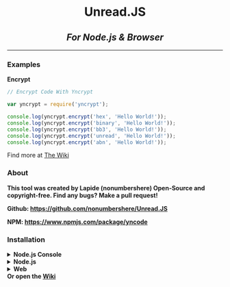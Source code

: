 <h1 align = "center">Unread.JS</h1>
<h2 align = "center"><i>For Node.js & Browser</i></h2>
<hr>
<h3>Examples</h3>

**Encrypt**
```js
// Encrypt Code With Yncrypt

var yncrypt = require('yncrypt');

console.log(yncrypt.encrypt('hex', 'Hello World!'));
console.log(yncrypt.encrypt('binary', 'Hello World!'));
console.log(yncrypt.encrypt('bb3', 'Hello World!'));
console.log(yncrypt.encrypt('unread', 'Hello World!'));
console.log(yncrypt.encrypt('abn', 'Hello World!'));
```
Find more at [The Wiki](https://github.com/nonumbershere/Unread.JS/wiki/Documentation)

<h3>About</h3>
<b>This tool was created by Lapide (nonumbershere) Open-Source and copyright-free. Find any bugs? Make a pull request!</b>

<b>Github: https://github.com/nonumbershere/Unread.JS</b>

<b>NPM: https://www.npmjs.com/package/yncode</b>
<h3>Installation</h3>
<details close>
  <summary><b>Node.js Console</b></summary>
First, download the UNREAD.js file. Place it in a folder/DIR, copy the current DIR of the folder you placed it in and open the Node.js console.<br>
  Type:
  
  ``.load [dir_name]``
  
</details>
<details close>
  <summary><b>Node.js</b></summary>
  <b>To install this into your project do:</b>
  
 ```
npm install yncode
```
  
</details>
<details close>
  <summary><b>Web</b></summary>
  <b>Download the UNREAD.js file, place it inside of your project folder. Inside of your HTML file enter:
  
   
    <script src = "./unread.js"></script>
    
    
  </b>
</details>
<b>Or open the <a href='https://github.com/nonumbershere/Unread.JS/wiki/Documentation'>Wiki</a>
